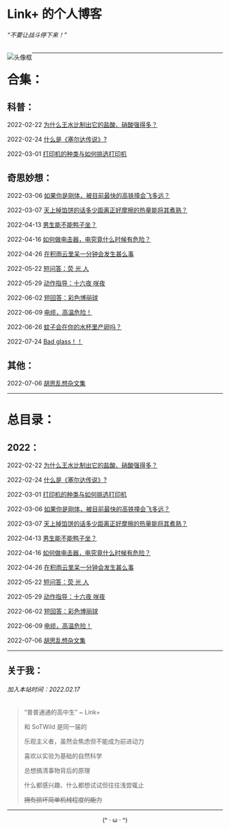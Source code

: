 # Link+ 的个人博客

###### “不要让战斗停下来！”

<img src="https://s2.loli.net/2022/03/06/bmsSwTUIYKc21L8.png" alt="头像框" style="zoom:%;float:left; " />

------

# 合集：

## 	科普：

2022-02-22		[为什么王水比制出它的盐酸、硝酸强得多？](/popularization/20220222.html)

2022-02-24		[什么是《塞尔达传说》?](/popularization/20220224.html)

2022-03-01		[打印机的种类与如何挑选打印机](/popularization/20220301.html)



## 奇思妙想：

2022-03-06		[如果你是刚体，被目前最快的高铁撞会飞多远？](/fancy/20220306.html)

2022-03-07		[天上掉馅饼的话多少距离正好摩擦的热量能将其煮熟？](/fancy/20220307.html)

2022-04-13		[男生能不能鸭子坐？](/fancy/20220413.html)

2022-04-16		[如何做电击器，电究竟什么时候有危险？](/fancy/20220416.html)

2022-04-26		[在积雨云里呆一分钟会发生甚么事](/fancy/20220426.html)

2022-05-22		[短问答：荧 光 人](/fancy/20220522.html)

2022-05-29		[动作指导：十六夜 咲夜](/fancy/20220529.html)

2022-06-02		[短回答：彩色博丽球](/fancy/20220602.html)

2022-06-09		[电缆，高温危险！](/fancy/20220609.html)

2022-06-26		[蚊子会在你的水杯里产卵吗？](/fancy/20220626.html)

2022-07-24		[Bad glass！！](/fancy/20220724.html)



## 其他：

2022-07-06		[胡思乱想杂文集](/blog/link/20220706.html)



------

# 总目录：

## 	2022：

2022-02-22		[为什么王水比制出它的盐酸、硝酸强得多？](/popularization/20220222.html)

2022-02-24		[什么是《塞尔达传说》?](/popularization/20220224.html)

2022-03-01		[打印机的种类与如何挑选打印机](/popularization/20220301.html)

2022-03-06		[如果你是刚体，被目前最快的高铁撞会飞多远？](/fancy/20220306.html)

2022-03-07		[天上掉馅饼的话多少距离正好摩擦的热量能将其煮熟？](/fancy/20220307.html)

2022-04-13		[男生能不能鸭子坐？](/fancy/20220413.html)

2022-04-16		[如何做电击器，电究竟什么时候有危险？](/fancy/20220416.html)

2022-04-26		[在积雨云里呆一分钟会发生甚么事](/fancy/20220426.html)

2022-05-22		[短问答：荧 光 人](/fancy/20220522.html)

2022-05-29		[动作指导：十六夜 咲夜](/fancy/20220529.html)

2022-06-02		[短回答：彩色博丽球](/fancy/20220602.html)

2022-06-09		[电缆，高温危险！](/fancy/20220609.html)

2022-07-06		[胡思乱想杂文集](/blog/link/20220706.html)



------

## 关于我：

###### 加入本站时间：2022.02.17

> “普普通通的高中生” ~ Link+
>
> 和 SoTWild 是同一届的
>
> 乐观主义者，虽然会焦虑但不能成为前进动力
>
> 喜欢以实验为基础的自然科学
>
> 总想搞清事物背后的原理
>
> 什么都感兴趣、什么都想试试但往往浅尝辄止
>
> ~~拥有损坏简单机械程度的能力~~



------



<center>(^ · ω · ^)</center>